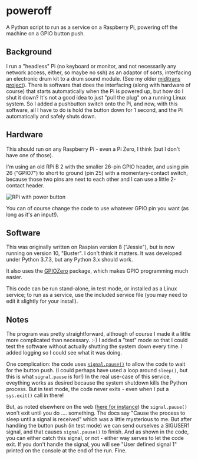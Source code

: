 # poweroff
A Python script to run as a service on a Raspberry Pi, powering off the machine on a GPIO button push.

## Background
I run a "headless" Pi (no keyboard or monitor, and not necessarily any network access, either, so maybe no ssh)
as an adaptor of sorts, interfacing an electronic drum kit to a drum sound module. (See my older [miditrans project](https://github.com/RobCranfill/miditrans)).
There is software that does the interfacing (along with hardware of course) that starts automatically when the Pi
is powered up, but how do I shut it down? It's not a good idea to just "pull the plug" on a running Linux system.
So I added a pushbutton switch onto the Pi, and now, with this software, all I have to do is hold the button down
for 1 second, and the Pi automatically and safely shuts down.


## Hardware
This should run on any Raspberry Pi - even a Pi Zero, I think (but I don't have one of those).

I'm using an old RPi B 2 with the smaller 26-pin GPIO header,
and using pin 26 ("GPIO7") to short to ground (pin 25) with a momentary-contact switch,
because those two pins are next to each other and I can use a little 2-contact header.

![RPi with power button](http://robcranfill.net/images/RPiPowerButton.jpg)

You can of course change the code to use whatever GPIO pin you want (as long as it's an input!).


## Software
This was originally written on Raspian version 8 ("Jessie"), but is now running on version 10, "Buster". I don't think it matters.
It was developed under Python 3.7.3, but any Python 3.x should work.

It also uses the [GPIOZero](https://gpiozero.readthedocs.io/en/stable/index.html#) package,
which makes GPIO programming much easier.

This code can be run stand-alone, in test mode, or installed as a Linux service; to run as a service,
use the included service file (you may need to edit it slightly for your install).


## Notes
The program was pretty straightforward, although of course I made it a little more complicated than necessary. :-)
I added a "test" mode so that I could test the software without actually shutting the system down every time.
I added logging so I could see what it was doing.

One complication: the code uses [`signal.pause()`](https://docs.python.org/3.5/library/signal.html#signal.pause) 
to allow the code to wait for the button push.
(I could perhaps have used a loop around `sleep()`, but this is what `signal.pause` is for!)
In the real use-case of this service, eveything works as desired because the system shutdown kills the Python process.
But in test mode, the code never exits - even when I put a `sys.exit()` call in there!

But, as noted elsewhere on the web ([here for instance](https://stackoverflow.com/questions/35203141/how-to-exit-python-program-on-raspberry)) 
the `signal.pause()` won't exit until you do .... something.
The docs say "Cause the process to sleep until a signal is received" which was a little mysterious to me.
But after handling the button push (in test mode) we can send ourselves a SIGUSER1 signal, and that causes `signal.pause()` to finish.
And as shown in the code, you can either catch this signal, or not - either way serves to let the code exit.
If you don't handle the signal, you will see "User defined signal 1" printed on the console at the end of the run. Fine.

